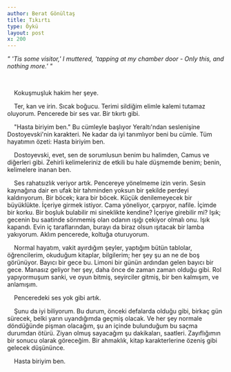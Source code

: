 ```yaml
---
author: Berat Gönültaş
title: Tıkırtı
type: Öykü
layout: post
x: 200
---
```



_" 'Tis some visitor,' I muttered, 'tapping at my chamber door -
Only this, and nothing more.' "_


<br/>

&nbsp;&nbsp;&nbsp;&nbsp;Kokuşmuşluk hakim her şeye.

&nbsp;&nbsp;&nbsp;&nbsp;Ter, kan ve irin. Sıcak boğucu. Terimi sildiğim elimle kalemi tutamaz oluyorum. Pencerede bir ses var. Bir tıkırtı gibi.
 
&nbsp;&nbsp;&nbsp;&nbsp;"Hasta biriyim ben." Bu cümleyle başlıyor Yeraltı'ndan seslenişine Dostoyevski'nin karakteri. Ne kadar da iyi tanımlıyor beni bu cümle. Tüm hayatımın özeti: Hasta biriyim ben.

&nbsp;&nbsp;&nbsp;&nbsp;Dostoyevski, evet, sen de sorumlusun benim bu halimden, Camus ve diğerleri gibi. Zehirli kelimeleriniz de etkili bu hale düşmemde benim; benin, kelimelere inanan ben.

&nbsp;&nbsp;&nbsp;&nbsp;Ses rahatsızlık veriyor artık. Pencereye yönelmeme izin verin. Sesin kaynağına dair en ufak bir tahminden yoksun bir şekilde perdeyi kaldırıyorum. Bir böcek; kara bir böcek. Küçük denilemeyecek bir büyüklükte. İçeriye girmek istiyor. Cama yöneliyor, çarpıyor, nafile. İçimde bir korku. Bir boşluk bulabilir mi sineklikte kendine? İçeriye girebilir mi? Işık; gecenin bu saatinde sönmemiş olan odanın ışığı çekiyor olmalı onu. Işık kapandı. Evin iç taraflarından, burayı da biraz olsun ışıtacak bir lamba yakıyorum. Aklım pencerede, koltuğa oturuyorum.

&nbsp;&nbsp;&nbsp;&nbsp;Normal hayatım, vakit ayırdığım şeyler, yaptığım bütün tablolar, öğrencilerim, okuduğum kitaplar, bilgilerim; her şey şu an ne de boş görünüyor. Bayıcı bir gece bu. Limoni bir günün ardından gelen bayıcı bir gece. Manasız geliyor her şey, daha önce de zaman zaman olduğu gibi. Rol yapıyormuşum sanki, ve oyun bitmiş, seyirciler gitmiş, bir ben kalmışım, ve anlamışım.

&nbsp;&nbsp;&nbsp;&nbsp;Penceredeki ses yok gibi artık.

&nbsp;&nbsp;&nbsp;&nbsp;Şunu da iyi biliyorum. Bu durum, önceki defalarda olduğu gibi, birkaç gün sürecek, belki yarın uyandığımda geçmiş olacak. Ve her şey normale döndüğünde pişman olacağım, şu an içinde bulunduğum bu saçma durumdan ötürü. Ziyan olmuş sayacağım şu dakikaları, saatleri. Zayıflığımın bir sonucu olarak göreceğim. Bir ahmaklık, kitap karakterlerine özeniş gibi gelecek düşününce.

&nbsp;&nbsp;&nbsp;&nbsp;Hasta biriyim ben.
